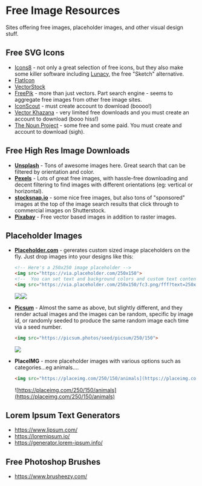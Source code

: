 # Free Image Resources

Sites offering free images, placeholder images, and other visual design stuff. 

## Free SVG Icons

- [Icons8](https://icons8.com/icons) - not only a great selection of free icons, but they also make some killer software including [Lunacy](https://icons8.com/lunacy), the free "Sketch" alternative. 
- [FlatIcon](https://www.flaticon.com/) 
- [VectorStock](https://www.vectorstock.com/free-vectors)
- [FreePik](https://www.freepik.com/) - more than just vectors. Part search engine - seems to aggregate free images from other free image sites. 
- [IconScout](https://iconscout.com/free-icons) - must create account to download (boooo!)
- [Vector Khazana](https://www.vectorkhazana.com/free-vectors) - very limited free downloads and you must create an account to download (booo hiss!)
- [The Noun Project](https://thenounproject.com/) - some free and some paid. You must create and account to download (sigh). 

## Free High Res Image Downloads

- **[Unsplash](https://unsplash.com)** - Tons of awesome images here. Great search that can be filtered by orientation and color. 
- **[Pexels](https://www.pexels.com/)** - Lots of great free images, with hassle-free downloading and decent filtering to find images with different orientations (eg: vertical or horizontal). 
- **[stocksnap.io](https://stocksnap.io/)** - some nice free images, but also tons of "sponsored" images at the top of the image search results that click through to commercial images on Shutterstock. 
- **[Pixabay](https://pixabay.com/)** - Free vector based images in addition to raster images. 

## Placeholder Images

- **[Placeholder.com](https://placeholder.com/)** - gererates custom sized image placeholders on the fly. Just drop images into your designs like this: 

  ```html
  <!-- Here's a 250x250 image placeholder -->
  <img src="https://via.placeholder.com/250x150">
  <!--  You can set text and background colors and custom text content like this -->
  <img src="https://via.placeholder.com/250x150/fc3.png/fff?text=250x250+With+custom+text">
  ```

  <img src="https://via.placeholder.com/250x150"><img src="https://via.placeholder.com/250x150/fc3.png/fff?text=250x250+With+custom+text">

- **[Picsum](https://picsum.photos/)** - Almost the same as above, but slightly different, and they render actual images and the images can be random, specific by image id, or randomly seeded to produce the same random image each time via a seed number. 

  ```html
  <img src="https://picsum.photos/seed/picsum/250/150">
  ```

  <img src="https://picsum.photos/seed/picsum/250/150">

- **PlaceIMG** - more placeholder images with various options such as categories...eg animals....

  ```html
  <img src="https://placeimg.com/250/150/animals](https://placeimg.com/250/150/animals">
  ```

  ![https://placeimg.com/250/150/animals](https://placeimg.com/250/150/animals)

## Lorem Ipsum Text Generators

- https://www.lipsum.com/
- https://loremipsum.io/
- https://generator.lorem-ipsum.info/

## Free Photoshop Brushes

- https://www.brusheezy.com/